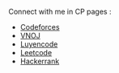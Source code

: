 Connect with me in CP pages :
  + <a href="https://codeforces.com/profile/threalwinky"> Codeforces </a>
  + <a href="https://oj.vnoi.info/user/lelouchorz"> VNOJ </a>
  + <a href="https://oj.luyencode.net/user-home?username=vux123"> Luyencode </a>
  + <a href="https://leetcode.com/wjbulikescoding/"> Leetcode </a>
  + <a href="https://www.hackerrank.com/thuangailelouch"> Hackerrank </a>
